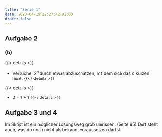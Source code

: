 ```yaml
---
title: "Serie 1"
date: 2023-04-19T22:27:42+01:00
draft: false
---
```


## Aufgabe 2

### (b)

{{< details >}}
- Versuche, $2^n$ durch etwas abzuschätzen, mit dem sich das $n$ kürzen lässt.
{{</ details >}}

{{< details >}}
- $2 = 1+1$
{{</ details >}}

## Aufgabe 3 und 4

Im Skript ist ein möglicher Lösungsweg grob umrissen.
(Seite 95)
Dort steht auch, was du noch nicht als bekannt voraussetzen darfst.